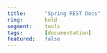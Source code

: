 ```yaml
---
title:      "Spring REST Docs"
ring:       hold
segment:    tools
tags:       [documentation]
featured:   false
---
```

